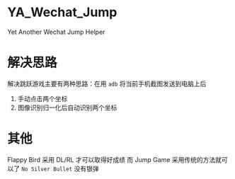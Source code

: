 # YA_Wechat_Jump
Yet Another Wechat Jump Helper

# 解决思路

解决跳跃游戏主要有两种思路：在用 `adb` 将当前手机截图发送到电脑上后
1. 手动点击两个坐标
2. 图像识别归一化后自动识别两个坐标

# 其他

Flappy Bird 采用 DL/RL 才可以取得好成绩
而 Jump Game 采用传统的方法就可以了
`No Silver Bullet` 没有银弹
